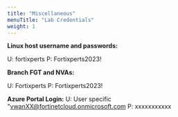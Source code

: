 ```yaml
---
title: "Miscellaneous"
menuTitle: "Lab Credentials"
weight: 1
---
```



**Linux host username and passwords:**

U:  fortixperts
P:  Fortixperts2023!
 
**Branch FGT and NVAs:**

U:  Fortixperts
P:  Fortixperts2023!
 
**Azure Portal Login:**
U:  User specific "vwanXX@fortinetcloud.onmicrosoft.com
P:  xxxxxxxxxxx